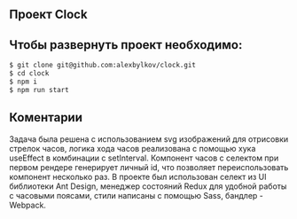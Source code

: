 ## Проект Clock

##  Чтобы развернуть проект необходимо:
```sh
$ git clone git@github.com:alexbylkov/clock.git 
$ cd clock
$ npm i
$ npm run start
```

## Коментарии
Задача была решена с использованием svg изображений для отрисовки стрелок часов, логика хода часов реализована с помощью хука useEffect в комбинации с setInterval. Компонент часов с селектом при первом рендере генерирует личный id, что позволяет переиспользовать компонент несколько раз.
В проекте был использован селект из UI библиотеки Ant Design, менеджер состояний Redux для удобной работы с часовыми поясами, стили написаны с помощью Sass, бандлер - Webpack.
